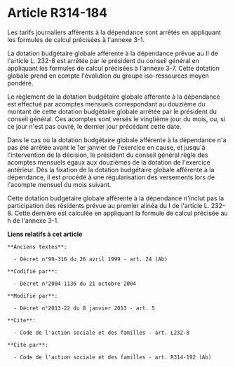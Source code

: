 # Article R314-184

Les tarifs journaliers afférents à la dépendance sont arrêtés en appliquant les formules de calcul précisées à l'annexe 3-1. 

La dotation budgétaire globale afférente à la dépendance prévue au II de l'article L. 232-8 est arrêtée par le président du
conseil général en appliquant les formules de calcul précisées à l'annexe 3-7. Cette dotation globale prend en compte
l'évolution du groupe iso-ressources moyen pondéré. 

Le règlement de la dotation budgétaire globale afférente à la dépendance est effectué par acomptes mensuels correspondant au
douzième du montant de cette dotation budgétaire globale arrêtée par le président du conseil général. Ces acomptes sont
versés le vingtième jour du mois, ou, si ce jour n'est pas ouvré, le dernier jour précédant cette date. 

Dans le cas où la dotation budgétaire globale afférente à la dépendance n'a pas été arrêtée avant le 1er janvier de
l'exercice en cause, et jusqu'à l'intervention de la décision, le président du conseil général règle des acomptes mensuels
égaux aux douzièmes de la dotation de l'exercice antérieur. Dès la fixation de la dotation budgétaire globale afférente à la
dépendance, il est procédé à une régularisation des versements lors de l'acompte mensuel du mois suivant. 

Cette dotation budgétaire globale afférente à la dépendance n'inclut pas la participation des résidents prévue au premier
alinéa du I de l'article L. 232-8. Cette dernière est calculée en appliquant la formule de calcul précisée au h de l'annexe
3-1.

**Liens relatifs à cet article**

	**Anciens textes**:

	  - Décret n°99-316 du 26 avril 1999 - art. 24 (Ab)

	**Codifié par**:

	  - Décret n°2004-1136 du 21 octobre 2004

	**Modifié par**:

	  - Décret n°2013-22 du 8 janvier 2013 - art. 5

	**Cite**:

	  - Code de l'action sociale et des familles - art. L232-8

	**Cité par**:

	  - Code de l'action sociale et des familles - art. R314-192 (Ab)
